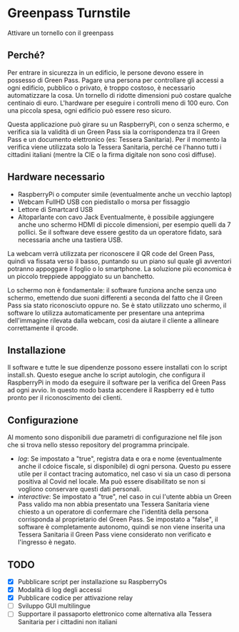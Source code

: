 # Greenpass Turnstile
Attivare un tornello con il greenpass

## Perché?
Per entrare in sicurezza in un edificio, le persone devono essere in possesso di Green Pass. Pagare una persona per controllare gli accessi a ogni edificio, pubblico o privato, è troppo costoso, è necessario automatizzare la cosa.
Un tornello di ridotte dimensioni può costare qualche centinaio di euro. L'hardware per eseguire i controlli meno di 100 euro. Con una piccola spesa, ogni edificio può essere reso sicuro.

Questa applicazione può girare su un RaspberryPi, con o senza schermo, e verifica sia la validità di un Green Pass sia la corrispondenza tra il Green Pass e un documento elettronico (es: Tessera Sanitaria).
Per il momento la verifica viene utilizzata solo la Tessera Sanitaria, perché ce l'hanno tutti i cittadini italiani (mentre la CIE o la firma digitale non sono così diffuse).

## Hardware necessario
* RaspberryPi o computer simile (eventualmente anche un vecchio laptop)
* Webcam FullHD USB con piedistallo o morsa per fissaggio
* Lettore di Smartcard USB
* Altoparlante con cavo Jack
Eventualmente, è possibile aggiungere anche uno schermo HDMI di piccole dimensioni, per esempio quelli da 7 pollici. Se il software deve essere gestito da un operatore fidato, sarà necessaria anche una tastiera USB.

La webcam verrà utilizzata per riconoscere il QR code del Green Pass, quindi va fissata verso il basso, puntando su un piano sul quale gli avventori potranno appoggare il foglio o lo smartphone. La soluzione più economica è un piccolo treppiede appoggiato su un banchetto.

Lo schermo non è fondamentale: il software funziona anche senza uno schermo, emettendo due suoni differenti a seconda del fatto che il Green Pass sia stato riconosciuto oppure no. Se è stato utilizzato uno schermo, il software lo utilizza automaticamente per presentare una anteprima dell'immagine rilevata dalla webcam, così da aiutare il cliente a allineare correttamente il qrcode.

## Installazione
Il software e tutte le sue dipendenze possono essere installati con lo script install.sh. Questo esegue anche lo script autologin, che configura il RaspberryPi in modo da eseguire il software per la verifica del Green Pass ad ogni avvio. In questo modo basta accendere il Raspberry ed è tutto pronto per il riconoscimento dei clienti.

## Configurazione
Al momento sono disponibili due parametri di configurazione nel file json che si trova nello stesso repository del programma principale.
* *log*: Se impostato a "true", registra data e ora e nome (eventualmente anche il cdoice fiscale, si disponibile) di ogni persona. Questo pu essere utile per il contact tracing automatico, nel caso vi sia un caso di persona positiva al Covid nel locale. Ma può essere disabilitato se non si vogliono conservare questi dati personali.
* *interactive*: Se impostato a "true", nel caso in cui l'utente abbia un Green Pass valido ma non abbia presentato una Tessera Sanitaria viene chiesto a un operatore di confermare che l'identità della persona corrisponda al proprietario del Green Pass. Se impostato a "false", il software è completamente autonomo, quindi se non viene inserita una Tessera Sanitaria il Green Pass viene considerato non verificato e l'ingresso è negato.

## TODO
- [x] Pubblicare script per installazione su RaspberryOs
- [x] Modalità di log degli accessi
- [x] Pubblicare codice per attivazione relay
- [ ] Sviluppo GUI multilingue
- [ ] Supportare il passaporto elettronico come alternativa alla Tessera Sanitaria per i cittadini non italiani

